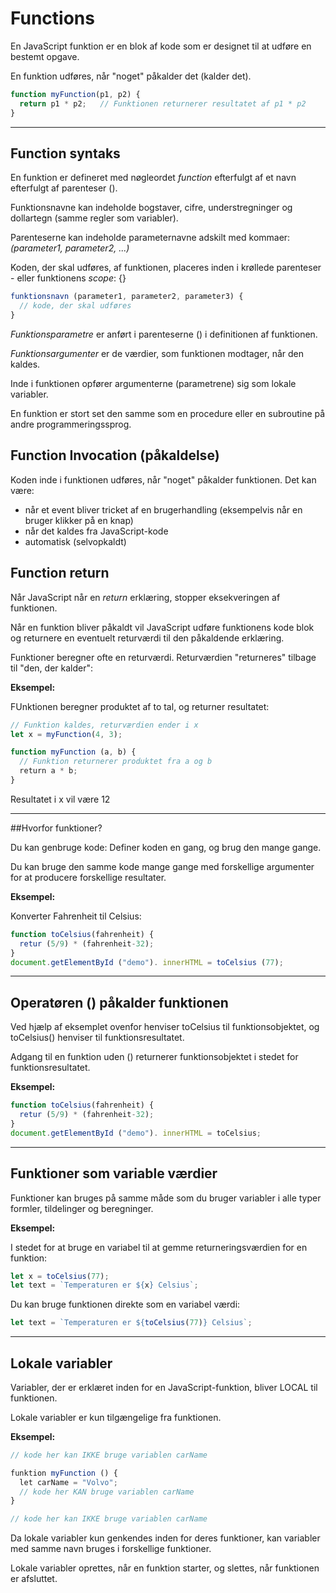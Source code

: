 # Functions

En JavaScript funktion er en blok af kode som er designet til at udføre en bestemt opgave.

En funktion udføres, når "noget" påkalder det (kalder det).

```js
function myFunction(p1, p2) {
  return p1 * p2;   // Funktionen returnerer resultatet af p1 * p2
}
```
___
## Function syntaks

En funktion er defineret med nøgleordet *function* efterfulgt af et navn efterfulgt af parenteser ().

Funktionsnavne kan indeholde bogstaver, cifre, understregninger og dollartegn (samme regler som variabler).

Parenteserne kan indeholde parameternavne adskilt med kommaer: *(parameter1, parameter2, ...)*

Koden, der skal udføres, af funktionen, placeres inden i krøllede parenteser - eller funktionens *scope*: {}

```js
funktionsnavn (parameter1, parameter2, parameter3) {
  // kode, der skal udføres
}
```
*Funktionsparametre* er anført i parenteserne () i definitionen af funktionen.

*Funktionsargumenter* er de værdier, som funktionen modtager, når den kaldes.

Inde i funktionen opfører argumenterne (parametrene) sig som lokale variabler.

En funktion er stort set den samme som en procedure eller en subroutine på andre programmeringssprog.

## Function Invocation (påkaldelse)

Koden inde i funktionen udføres, når "noget" påkalder  funktionen. Det kan være:

* når et event bliver tricket af en brugerhandling (eksempelvis når en bruger klikker på en knap)
* når det kaldes fra JavaScript-kode
* automatisk (selvopkaldt)

## Function return

Når JavaScript når en *return* erklæring, stopper eksekveringen af funktionen.

Når en funktion bliver påkaldt vil JavaScript udføre funktionens kode blok og returnere en eventuelt returværdi til den påkaldende erklæring.

Funktioner beregner ofte en returværdi. Returværdien "returneres" tilbage til "den, der kalder":

**Eksempel:**

FUnktionen beregner produktet af to tal, og returner resultatet:
```js
// Funktion kaldes, returværdien ender i x
let x = myFunction(4, 3); 

function myFunction (a, b) {
  // Funktion returnerer produktet fra a og b
  return a * b; 
}
```
Resultatet i x vil være 12
___
##Hvorfor funktioner?

Du kan genbruge kode: Definer koden en gang, og brug den mange gange.

Du kan bruge den samme kode mange gange med forskellige argumenter for at producere forskellige resultater.

**Eksempel:**

Konverter Fahrenheit til Celsius:
```js
function toCelsius(fahrenheit) {
  retur (5/9) * (fahrenheit-32);
}
document.getElementById ("demo"). innerHTML = toCelsius (77);
```
___
## Operatøren () påkalder funktionen

Ved hjælp af eksemplet ovenfor henviser toCelsius til funktionsobjektet, og toCelsius() henviser til funktionsresultatet.

Adgang til en funktion uden () returnerer funktionsobjektet i stedet for funktionsresultatet.

**Eksempel:**
```js
function toCelsius(fahrenheit) {
  retur (5/9) * (fahrenheit-32);
}
document.getElementById ("demo"). innerHTML = toCelsius;
```
___
## Funktioner som variable værdier

Funktioner kan bruges på samme måde som du bruger variabler i alle typer formler, tildelinger og beregninger.

**Eksempel:**

I stedet for at bruge en variabel til at gemme returneringsværdien for en funktion:
```js
let x = toCelsius(77);
let text = `Temperaturen er ${x} Celsius`;
```
Du kan bruge funktionen direkte som en variabel værdi:
```js
let text = `Temperaturen er ${toCelsius(77)} Celsius`;
```
___
## Lokale variabler

Variabler, der er erklæret inden for en JavaScript-funktion, bliver LOCAL til funktionen.

Lokale variabler er kun tilgængelige fra funktionen.

**Eksempel:**
```js
// kode her kan IKKE bruge variablen carName

funktion myFunction () {
  let carName = "Volvo";
  // kode her KAN bruge variablen carName
}

// kode her kan IKKE bruge variablen carName
```

Da lokale variabler kun genkendes inden for deres funktioner, kan variabler med samme navn bruges i forskellige funktioner.

Lokale variabler oprettes, når en funktion starter, og slettes, når funktionen er afsluttet.